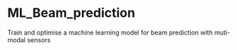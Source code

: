 # ML_Beam_prediction
Train and optimise a machine learning model for beam prediction with muti-modal sensors
